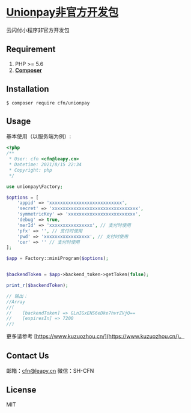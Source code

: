 <h1 align="left"><a href="https://www.kuzuozhou.cn">Unionpay非官方开发包</a></h1>

云闪付小程序非官方开发包

## Requirement

1. PHP >= 5.6
2. **[Composer](https://getcomposer.org/)**

## Installation

```shell
$ composer require cfn/unionpay
```

## Usage

基本使用（以服务端为例）:

```php
<?php
/**
 * User: cfn <cfn@leapy.cn>
 * Datetime: 2021/8/15 22:34
 * Copyright: php
 */

use unionpay\Factory;

$options = [
    'appid' => 'xxxxxxxxxxxxxxxxxxxxxxxxxxx',
    'secret' => 'xxxxxxxxxxxxxxxxxxxxxxxxxxxxxxxx',
    'symmetricKey' => 'xxxxxxxxxxxxxxxxxxxxxxxxx',
    'debug' => true,
    'merId' => 'xxxxxxxxxxxxxxxx', // 支付时使用
    'pfx' => '', // 支付时使用
    'pwd' => 'xxxxxxxxxxxxxxxxx', // 支付时使用
    'cer' => '' // 支付时使用
];

$app = Factory::miniProgram($options);


$backendToken = $app->backend_token->getToken(false);

print_r($backendToken);

// 输出：
//Array
//(
//    [backendToken] => GLnIGxENS6eDke7hvrZVjQ==
//    [expiresIn] => 7200
//)

```

更多请参考 [https://www.kuzuozhou.cn/](https://www.kuzuozhou.cn/)。

## Contact Us

邮箱：cfn@leapy.cn
微信：SH-CFN

## License

MIT
